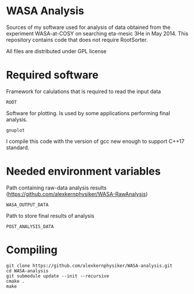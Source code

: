 WASA Analysis
=============
Sources of my software used for analysis of data obtained from the experiment WASA-at-COSY on searching eta-mesic 3He in May 2014.
This repository contains code that does not require RootSorter.

All files are distributed under GPL license


Required software
=================

Framework for calulations that is required to read the input data

	ROOT

Software for plotting. Is used by some applications performing final analysis.

	gnuplot

I compile this code with the version of gcc new enough to support C++17 standard.

Needed environment variables
============================

Path containing raw-data analysis results (https://github.com/alexkernphysiker/WASA-RawAnalysis)

	WASA_OUTPUT_DATA

Path to store final results of analysis

	POST_ANALYSIS_DATA


Compiling
=========

	git clone https://github.com/alexkernphysiker/WASA-analysis.git
	cd WASA-analysis
	git submodule update --init --recursive
	cmake .
	make

